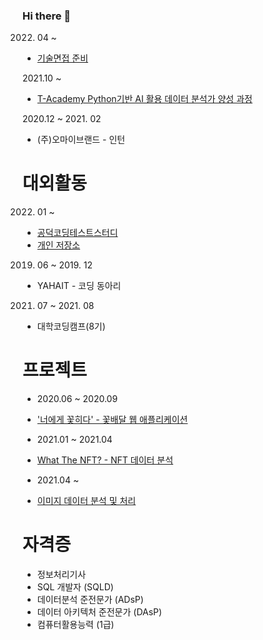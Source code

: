 ### Hi there 👋

<!--
**parkdonghwan97/parkdonghwan97** is a ✨ _special_ ✨ repository because its `README.md` (this file) appears on your GitHub profile.

Here are some ideas to get you started:

- 🔭 I’m currently working on ...
- 🌱 I’m currently learning ...
- 👯 I’m looking to collaborate on ...
- 🤔 I’m looking for help with ...
- 💬 Ask me about ...
- 📫 How to reach me: ...
- 😄 Pronouns: ...
- ⚡ Fun fact: ...
-->

<!-- 2016. 03 ~ 2022.02 SAHMYOOK UNIVERSITY  
- 컴퓨터・메카트로닉스공학부 소프트웨어전공  
- 학점 :3.61 -->  



2022. 04 ~   
- [기술면접 준비](https://www.notion.so/819b1aa1bbcc4802b638e9c9993bdcfb)

2021.10 ~   
- [T-Academy Python기반 AI 활용 데이터 분석가 양성 과정](https://github.com/parkdonghwan97/T-Academy)  

2020.12 ~ 2021. 02  
- (주)오마이브랜드 - 인턴  

# 대외활동 

2022. 01 ~  
- [공덕코딩테스트스터디](https://www.notion.so/c499053c44e849748364e20907b1bf73)  
- [개인 저장소](https://github.com/parkdonghwan97/CODING_TEST)

2019. 06 ~ 2019. 12  
- YAHAIT - 코딩 동아리  

2021. 07 ~ 2021. 08  
- 대학코딩캠프(8기)   


# 프로젝트

- 2020.06 ~ 2020.09 
- ['너에게 꽃히다' - 꽃배달 웹 애플리케이션]()

- 2021.01 ~ 2021.04
- [What The NFT? - NFT 데이터 분석](https://github.com/syleeie2310/nft_dataanalysis)

- 2021.04 ~ 
- [이미지 데이터 분석 및 처리](https://github.com/AndEnd-da-team/deskresearch)


# 자격증  
- 정보처리기사  
- SQL 개발자 (SQLD)  
- 데이터분석 준전문가 (ADsP)  
- 데이터 아키텍처 준전문가 (DAsP)  
- 컴퓨터활용능력 (1급)  
